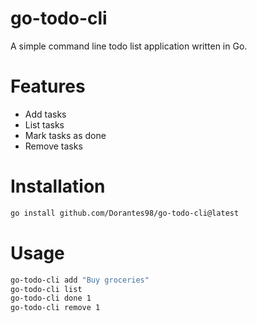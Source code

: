# go-todo-cli
A simple command line todo list application written in Go.
# Features
- Add tasks
- List tasks
- Mark tasks as done
- Remove tasks
# Installation
```bash
go install github.com/Dorantes98/go-todo-cli@latest
```
# Usage
```bash
go-todo-cli add "Buy groceries"
go-todo-cli list
go-todo-cli done 1
go-todo-cli remove 1
```